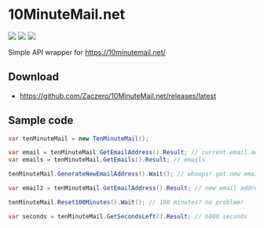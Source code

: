 # 10MinuteMail.net

![](https://img.shields.io/github/release/Zaczero/10MinuteMail.net.svg)
![](https://img.shields.io/nuget/v/10MinuteMail.net-API.svg)
![](https://img.shields.io/github/license/Zaczero/10MinuteMail.net.svg)

Simple API wrapper for https://10minutemail.net/

## Download
* https://github.com/Zaczero/10MinuteMail.net/releases/latest

## Sample code

```cs
var tenMinuteMail = new TenMinuteMail();

var email = tenMinuteMail.GetEmailAddress().Result; // current email address
var emails = tenMinuteMail.GetEmails().Result; // emails

tenMinuteMail.GenerateNewEmailAddress().Wait(); // whoops! got new email

var email2 = tenMinuteMail.GetEmailAddress().Result; // new email address

tenMinuteMail.Reset100Minutes().Wait(); // 100 minutes? no problem!

var seconds = tenMinuteMail.GetSecondsLeft().Result; // 6000 seconds
```